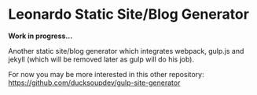 # Leonardo Static Site/Blog Generator

**Work in progress...**

Another static site/blog generator which integrates webpack, gulp.js and jekyll (which will be removed later as gulp will do his job).

For now you may be more interested in this other repository: https://github.com/ducksoupdev/gulp-site-generator
